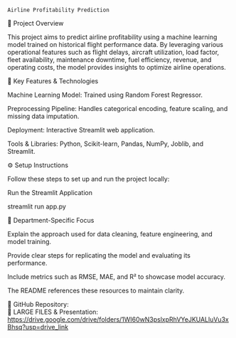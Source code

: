                                                                        Airline Profitability Prediction

📌 Project Overview

This project aims to predict airline profitability using a machine learning model trained on historical flight performance data. By leveraging various operational features such as flight delays, aircraft utilization, load factor, fleet availability, maintenance downtime, fuel efficiency, revenue, and operating costs, the model provides insights to optimize airline operations.

🚀 Key Features & Technologies

Machine Learning Model: Trained using Random Forest Regressor.

Preprocessing Pipeline: Handles categorical encoding, feature scaling, and missing data imputation.

Deployment: Interactive Streamlit web application.

Tools & Libraries: Python, Scikit-learn, Pandas, NumPy, Joblib, and Streamlit.

⚙️ Setup Instructions

Follow these steps to set up and run the project locally:


Run the Streamlit Application

streamlit run app.py

🏢 Department-Specific Focus

Explain the approach used for data cleaning, feature engineering, and model training.

Provide clear steps for replicating the model and evaluating its performance.

Include metrics such as RMSE, MAE, and R² to showcase model accuracy.


The README references these resources to maintain clarity.

🔗 GitHub Repository:                                       
📂 LARGE FILES & Presentation: https://drive.google.com/drive/folders/1WI60wN3pslxpRhVYeJKUALluVu3xBhsq?usp=drive_link

